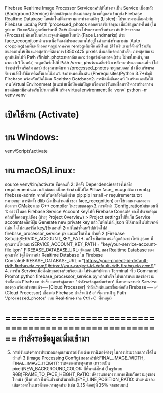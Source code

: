 Firebase Realtime Image Processor Serviceสคริปต์นี้ทำงานเป็น Service เบื้องหลัง (Background Service) ที่คอยเฝ้าดูและประมวลผลรูปภาพที่ถูกส่งเข้ามายัง Firebase Realtime Database โดยอัตโนมัติภาพรวมการทำงานเฝ้าดู (Listen): โปรแกรมจะเชื่อมต่อกับ Firebase และเฝ้าดู Path /processed_photos ตลอดเวลารับข้อมูล: เมื่อมีข้อมูลภาพใหม่ (ในรูปแบบ Base64) ถูกเพิ่มเข้ามาที่ Path ดังกล่าว โปรแกรมจะเริ่มทำงานทันทีประมวลผล (Process):ค้นหาใบหน้าและจุดสำคัญบนใบหน้า (Face Landmarks) ด้วย face_recognitionคำนวณเพื่อจัดองค์ประกอบภาพให้อยู่ในตำแหน่งที่เหมาะสม (Auto-cropping)ลบพื้นหลังออกจากรูปภาพด้วย rembgเติมพื้นหลังใหม่ (สีน้ำเงินตามที่ตั้งค่าไว้)ปรับขนาดภาพให้เป็นขนาดสุดท้ายที่ต้องการ (350x425 pixels)ส่งผลลัพธ์:หากสำเร็จ: ภาพสุดท้ายจะถูกบันทึกไปที่ Path /finish_photosหากล้มเหลว: ข้อมูลข้อผิดพลาด (เช่น ไม่พบใบหน้า, พบมากกว่า 1 ใบหน้า) จะถูกบันทึกไปที่ Path /error_photosเคลียร์คิว: หลังจากประมวลผลเสร็จ (ไม่ว่าจะสำเร็จหรือล้มเหลว) ข้อมูลภาพดิบจาก /processed_photos จะถูกลบออกไป เพื่อเตรียมรอรับงานถัดไปวิธีการติดตั้งและใช้งาน1. ข้อกำหนดเบื้องต้น (Prerequisites)Python 3.7+บัญชี Firebase พร้อมกับเปิดใช้งาน Realtime Database2. การติดตั้งขั้นตอนที่ 1: สร้างและเปิดใช้งาน Virtual Environment (แนะนำ)เพื่อป้องกันปัญหาเรื่องเวอร์ชันของไลบรารี ควรสร้างสภาพแวดล้อมเสมือนสำหรับโปรเจกต์นี้# สร้าง virtual environment ชื่อ 'venv'
python -m venv venv

# เปิดใช้งาน (Activate)
# บน Windows:
venv\Scripts\activate

# บน macOS/Linux:
source venv/bin/activate
ขั้นตอนที่ 2: ติดตั้ง Dependenciesสร้างไฟล์ชื่อ requirements.txt แล้วคัดลอกเนื้อหาข้างล่างนี้ไปใส่:Pillow
face_recognition
rembg
firebase-admin
จากนั้นรันคำสั่งติดตั้งผ่าน pip:pip install -r requirements.txt
หมายเหตุ: การติดตั้ง dlib (ซึ่งเป็นส่วนหนึ่งของ face_recognition) อาจใช้เวลานานและอาจต้องการ CMake และ C++ compiler ในระบบของคุณ3. การตั้งค่า (Configuration)ขั้นตอนที่ 1: ดาวน์โหลด Firebase Service Account Keyไปที่ Firebase Console ของโปรเจกต์คุณคลิกที่ไอคอนรูปเฟือง (ข้างๆ Project Overview) > Project settingsไปที่แท็บ Service accountsคลิกที่ปุ่ม Generate new private key แล้วบันทึกไฟล์ .json ที่ได้มาลงในโปรเจกต์ (เช่น ในโฟลเดอร์ชื่อ key/)ขั้นตอนที่ 2: แก้ไขค่าในสคริปต์เปิดไฟล์ firebase_processor_service.py และแก้ไขค่าใน ส่วนที่ 2 (Firebase Setup):SERVICE_ACCOUNT_KEY_PATH: แก้ไขเป็นตำแหน่งที่ถูกต้องของไฟล์ .json ที่คุณดาวน์โหลดมาSERVICE_ACCOUNT_KEY_PATH = "key/your-service-account-file.json"
FIREBASE_DATABASE_URL: คัดลอก URL ของ Realtime Database ของคุณมาใส่ (ดูได้จากหน้า Realtime Database ใน Firebase Console)FIREBASE_DATABASE_URL = "[https://your-project-id-default-rtdb.firebaseio.com/](https://your-project-id-default-rtdb.firebaseio.com/)"
4. การรัน Serviceเมื่อตั้งค่าทุกอย่างเรียบร้อยแล้ว ให้รันสคริปต์จาก Terminal หรือ Command Prompt:python firebase_processor_service.py
หากสำเร็จ โปรแกรมจะแสดงข้อความว่าเชื่อมต่อ Firebase สำเร็จ และเข้าสู่สถานะ "กำลังรอข้อมูลเพิ่มเข้ามา" ซึ่งหมายความว่า Service ของคุณพร้อมทำงานแล้ว--- [Cloud Processor] กำลังเริ่มต้นและเชื่อมต่อกับ Firebase ---
✅ (Cloud Processor) เชื่อมต่อ Firebase สำเร็จแล้ว!
✅ เริ่มการเฝ้าดู Path '/processed_photos' แบบ Real-time
(กด Ctrl+C เพื่อหยุด)

======================================================
                             กำลังรอข้อมูลเพิ่มเข้ามา
======================================================
5. การปรับแต่งค่าการประมวลผลคุณสามารถปรับแต่งพารามิเตอร์ต่างๆ ในการประมวลผลภาพได้ใน ส่วนที่ 3 (Image Processing Config) ของสคริปต์:FINAL_IMAGE_WIDTH, FINAL_IMAGE_HEIGHT: ขนาดของภาพสุดท้าย (หน่วยเป็น pixel)NEW_BACKGROUND_COLOR: สีพื้นหลังใหม่ (ในรูปแบบ RGB)FRAME_TO_FACE_HEIGHT_RATIO: สัดส่วนของกรอบภาพเทียบกับความสูงของใบหน้า (ยิ่งค่ามาก ยิ่งเห็นช่วงลำตัวมากขึ้น)EYE_LINE_POSITION_RATIO: ตำแหน่งของเส้นดวงตาในแนวตั้งของภาพสุดท้าย (เช่น 0.35 คืออยู่ที่ 35% จากขอบบน)
